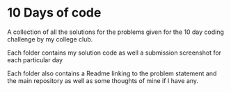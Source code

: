 # 10 Days of code
A collection of all the solutions for the problems given for the 10 day coding challenge by my college club.

Each folder contains my solution code as well a submission screenshot for each particular day

Each folder also contains a Readme linking to the problem statement and the main repository as well as some thoughts of mine if I have any.
